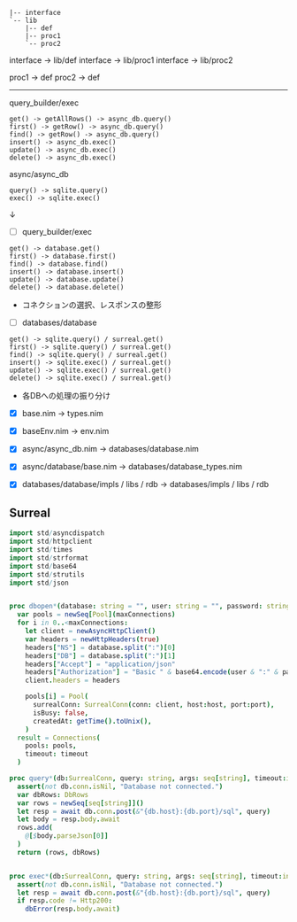 ```
|-- interface
`-- lib
    |-- def
    |-- proc1
    `-- proc2
```

interface -> lib/def
interface -> lib/proc1
interface -> lib/proc2

proc1 -> def
proc2 -> def

---

query_builder/exec
```
get() -> getAllRows() -> async_db.query()
first() -> getRow() -> async_db.query()
find() -> getRow() -> async_db.query()
insert() -> async_db.exec()
update() -> async_db.exec()
delete() -> async_db.exec()
```

async/async_db
```
query() -> sqlite.query()
exec() -> sqlite.exec()
```

↓

- [ ] query_builder/exec
```
get() -> database.get()
first() -> database.first()
find() -> database.find()
insert() -> database.insert()
update() -> database.update()
delete() -> database.delete()
```
- コネクションの選択、レスポンスの整形

- [ ] databases/database
```
get() -> sqlite.query() / surreal.get()
first() -> sqlite.query() / surreal.get()
find() -> sqlite.query() / surreal.get()
insert() -> sqlite.exec() / surreal.get()
update() -> sqlite.exec() / surreal.get()
delete() -> sqlite.exec() / surreal.get()
```
- 各DBへの処理の振り分け

- [x] base.nim -> types.nim
- [x] baseEnv.nim -> env.nim
- [x] async/async_db.nim -> databases/database.nim
- [x] async/database/base.nim -> databases/database_types.nim
- [x] databases/database/impls / libs / rdb -> databases/impls / libs / rdb


## Surreal

```nim
import std/asyncdispatch
import std/httpclient
import std/times
import std/strformat
import std/base64
import std/strutils
import std/json


proc dbopen*(database: string = "", user: string = "", password: string = "", host: string = "", port: int32 = 0, maxConnections: int = 1, timeout=30): Connections =
  var pools = newSeq[Pool](maxConnections)
  for i in 0..<maxConnections:
    let client = newAsyncHttpClient()
    var headers = newHttpHeaders(true)
    headers["NS"] = database.split(":")[0]
    headers["DB"] = database.split(":")[1]
    headers["Accept"] = "application/json"
    headers["Authorization"] = "Basic " & base64.encode(user & ":" & password)
    client.headers = headers

    pools[i] = Pool(
      surrealConn: SurrealConn(conn: client, host:host, port:port),
      isBusy: false,
      createdAt: getTime().toUnix(),
    )
  result = Connections(
    pools: pools,
    timeout: timeout
  )

proc query*(db:SurrealConn, query: string, args: seq[string], timeout:int):Future[(seq[Row], DbRows)] {.async.} =
  assert(not db.conn.isNil, "Database not connected.")
  var dbRows: DbRows
  var rows = newSeq[seq[string]]()
  let resp = await db.conn.post(&"{db.host}:{db.port}/sql", query)
  let body = resp.body.await
  rows.add(
    @[$body.parseJson[0]]
  )
  return (rows, dbRows)


proc exec*(db:SurrealConn, query: string, args: seq[string], timeout:int) {.async.} =
  assert(not db.conn.isNil, "Database not connected.")
  let resp = await db.conn.post(&"{db.host}:{db.port}/sql", query)
  if resp.code != Http200:
    dbError(resp.body.await)
```
